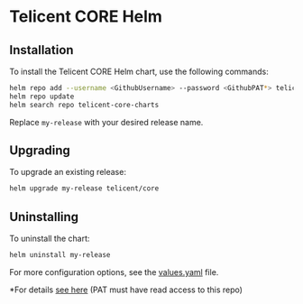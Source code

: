 # Telicent CORE Helm 
## Installation

To install the Telicent CORE Helm chart, use the following commands:

```sh
helm repo add --username <GithubUsername> --password <GithubPAT*> telicent-core-charts 'https://raw.githubusercontent.com/Telicent-io/telicent-core-charts/gh-pages'
helm repo update
helm search repo telicent-core-charts

```

Replace `my-release` with your desired release name.

## Upgrading

To upgrade an existing release:

```sh
helm upgrade my-release telicent/core
```

## Uninstalling

To uninstall the chart:

```sh
helm uninstall my-release
```

For more configuration options, see the [values.yaml](./values.yaml) file.

*For details [see here](https://docs.github.com/en/authentication/keeping-your-account-and-data-secure/managing-your-personal-access-tokens) (PAT must have read access to this repo)